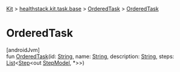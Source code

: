 
[Kit](../../../kit.html) > [healthstack.kit.task.base](../index.html) > [OrderedTask](index.html) > [OrderedTask](-ordered-task.html)



# OrderedTask



[androidJvm]\
fun [OrderedTask](-ordered-task.html)(id: [String](https://kotlinlang.org/api/latest/jvm/stdlib/kotlin/-string/index.html), name: [String](https://kotlinlang.org/api/latest/jvm/stdlib/kotlin/-string/index.html), description: [String](https://kotlinlang.org/api/latest/jvm/stdlib/kotlin/-string/index.html), steps: [List](https://kotlinlang.org/api/latest/jvm/stdlib/kotlin.collections/-list/index.html)&lt;[Step](../-step/index.html)&lt;out [StepModel](../-step-model/index.html), *&gt;&gt;)




